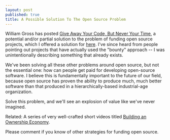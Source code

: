 ```yaml
---
layout: post
published: true
title: A Possible Solution To The Open Source Problem
---
```


William Gross has posted [Give Away Your Code, But Never Your
Time](http://wgross.net/essays/give-away-your-code-but-never-your-time), a
potential and/or partial solution to the problem of funding open source
projects, which I offered a solution for
[here](http://bruceeckel.github.io/2016/06/20/a-model-to-fund-open-source-projects/).
I've since heard from people pointing out projects that
have actually used the "bounty" approach -- I was unintentionally describing something
that already exists.

We've been solving all these other problems around open source, but not the
essential one: how can people get paid for developing open-source software. I
believe this is fundamentally important to the future of our field, because
open source has proven the ability to produce much, much better software than
that produced in a hierarchically-based industrial-age organization.

Solve this problem, and we'll see an explosion of value like we've never imagined.

Related: A series of very well-crafted short videos titled [Building an Ownership Economy](https://www.youtube.com/channel/UC0gAiB_tl9I9WNwb1iKq2nw/playlists?view=50&sort=dd&shelf_id=1).

Please comment if you know of other strategies for funding open source.
